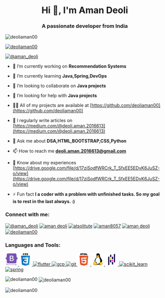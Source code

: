 <h1 align="center">Hi 👋, I'm Aman Deoli</h1>
<h3 align="center">A passionate developer from India</h3>

<p align="left"> <img src="https://komarev.com/ghpvc/?username=deoliaman00&label=Profile%20views&color=0e75b6&style=flat" alt="deoliaman00" /> </p>

<p align="left"> <a href="https://github.com/ryo-ma/github-profile-trophy"><img src="https://github-profile-trophy.vercel.app/?username=deoliaman00" alt="deoliaman00" /></a> </p>

<p align="left"> <a href="https://twitter.com/@aman_deoli" target="blank"><img src="https://img.shields.io/twitter/follow/@aman_deoli?logo=twitter&style=for-the-badge" alt="@aman_deoli" /></a> </p>

- 🔭 I’m currently working on **Recommendation Systems**

- 🌱 I’m currently learning **Java,Spring,DevOps**

- 👯 I’m looking to collaborate on **Java projects**

- 🤝 I’m looking for help with **Java projects**

- 👨‍💻 All of my projects are available at [https://github.com/deoliaman00](https://github.com/deoliaman00)

- 📝 I regularly write articles on [https://medium.com/@deoli.aman.2016613](https://medium.com/@deoli.aman.2016613)

- 💬 Ask me about **DSA,HTML,BOOTSTRAP,CSS,Python**

- 📫 How to reach me **deoli.aman.2016613@gmail.com**

- 📄 Know about my experiences [https://drive.google.com/file/d/17ziSodfWRCrk_T_SfxEE5EDvK6JuSZ-o/view](https://drive.google.com/file/d/17ziSodfWRCrk_T_SfxEE5EDvK6JuSZ-o/view)

- ⚡ Fun fact **I a coder with a problem with unfinished tasks. So my goal is to rest in the last always. :)**

<h3 align="left">Connect with me:</h3>
<p align="left">
<a href="https://twitter.com/@aman_deoli" target="blank"><img align="center" src="https://raw.githubusercontent.com/rahuldkjain/github-profile-readme-generator/master/src/images/icons/Social/twitter.svg" alt="@aman_deoli" height="30" width="40" /></a>
<a href="https://fb.com/aman deoli" target="blank"><img align="center" src="https://raw.githubusercontent.com/rahuldkjain/github-profile-readme-generator/master/src/images/icons/Social/facebook.svg" alt="aman deoli" height="30" width="40" /></a>
<a href="https://instagram.com/atsolitute" target="blank"><img align="center" src="https://raw.githubusercontent.com/rahuldkjain/github-profile-readme-generator/master/src/images/icons/Social/instagram.svg" alt="atsolitute" height="30" width="40" /></a>
<a href="https://www.leetcode.com/aman8057" target="blank"><img align="center" src="https://raw.githubusercontent.com/rahuldkjain/github-profile-readme-generator/master/src/images/icons/Social/leet-code.svg" alt="aman8057" height="30" width="40" /></a>
<a href="https://www.hackerearth.com/aman deoli" target="blank"><img align="center" src="https://raw.githubusercontent.com/rahuldkjain/github-profile-readme-generator/master/src/images/icons/Social/hackerearth.svg" alt="aman deoli" height="30" width="40" /></a>
<a href="https://auth.geeksforgeeks.org/user/deoliaman00" target="blank"><img align="center" src="https://raw.githubusercontent.com/rahuldkjain/github-profile-readme-generator/master/src/images/icons/Social/geeks-for-geeks.svg" alt="deoliaman00" height="30" width="40" /></a>
</p>

<h3 align="left">Languages and Tools:</h3>
<p align="left"> <a href="https://getbootstrap.com" target="_blank" rel="noreferrer"> <img src="https://raw.githubusercontent.com/devicons/devicon/master/icons/bootstrap/bootstrap-plain-wordmark.svg" alt="bootstrap" width="40" height="40"/> </a> <a href="https://www.w3schools.com/css/" target="_blank" rel="noreferrer"> <img src="https://raw.githubusercontent.com/devicons/devicon/master/icons/css3/css3-original-wordmark.svg" alt="css3" width="40" height="40"/> </a> <a href="https://flutter.dev" target="_blank" rel="noreferrer"> <img src="https://www.vectorlogo.zone/logos/flutterio/flutterio-icon.svg" alt="flutter" width="40" height="40"/> </a> <a href="https://cloud.google.com" target="_blank" rel="noreferrer"> <img src="https://www.vectorlogo.zone/logos/google_cloud/google_cloud-icon.svg" alt="gcp" width="40" height="40"/> </a> <a href="https://git-scm.com/" target="_blank" rel="noreferrer"> <img src="https://www.vectorlogo.zone/logos/git-scm/git-scm-icon.svg" alt="git" width="40" height="40"/> </a> <a href="https://www.w3.org/html/" target="_blank" rel="noreferrer"> <img src="https://raw.githubusercontent.com/devicons/devicon/master/icons/html5/html5-original-wordmark.svg" alt="html5" width="40" height="40"/> </a> <a href="https://www.linux.org/" target="_blank" rel="noreferrer"> <img src="https://raw.githubusercontent.com/devicons/devicon/master/icons/linux/linux-original.svg" alt="linux" width="40" height="40"/> </a> <a href="https://pandas.pydata.org/" target="_blank" rel="noreferrer"> <img src="https://raw.githubusercontent.com/devicons/devicon/2ae2a900d2f041da66e950e4d48052658d850630/icons/pandas/pandas-original.svg" alt="pandas" width="40" height="40"/> </a> <a href="https://scikit-learn.org/" target="_blank" rel="noreferrer"> <img src="https://upload.wikimedia.org/wikipedia/commons/0/05/Scikit_learn_logo_small.svg" alt="scikit_learn" width="40" height="40"/> </a> <a href="https://spring.io/" target="_blank" rel="noreferrer"> <img src="https://www.vectorlogo.zone/logos/springio/springio-icon.svg" alt="spring" width="40" height="40"/> </a> </p>

<p><img align="left" src="https://github-readme-stats.vercel.app/api/top-langs?username=deoliaman00&show_icons=true&locale=en&layout=compact" alt="deoliaman00" /></p>

<p>&nbsp;<img align="center" src="https://github-readme-stats.vercel.app/api?username=deoliaman00&show_icons=true&locale=en" alt="deoliaman00" /></p>

<p><img align="center" src="https://github-readme-streak-stats.herokuapp.com/?user=deoliaman00&" alt="deoliaman00" /></p>
